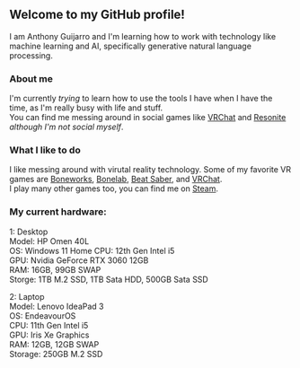 ## Welcome to my GitHub profile!
I am Anthony Guijarro and I'm learning how to work with technology like machine learning and AI, specifically generative natural language processing.

### About me
I'm currently *trying* to learn how to use the tools I have when I have the time, as I'm really busy with life and stuff.\
You can find me messing around in social games like [VRChat][vrc] and [Resonite][neos] *although I'm not social myself*.

### What I like to do
I like messing around with virutal reality technology. Some of my favorite VR games are [Boneworks][slz], [Bonelab][slz], [Beat Saber][bs], and [VRChat][vrchat].\
I play many other games too, you can find me on [Steam].

### My current hardware:
1: Desktop\
Model: HP Omen 40L\
OS: Windows 11 Home
CPU: 12th Gen Intel i5\
GPU: Nvidia GeForce RTX 3060 12GB\
RAM: 16GB, 99GB SWAP\
Storge: 1TB M.2 SSD, 1TB Sata HDD, 500GB Sata SSD

2: Laptop\
Model: Lenovo IdeaPad 3\
OS: EndeavourOS\
CPU: 11th Gen Intel i5\
GPU: Iris Xe Graphics\
RAM: 12GB, 12GB SWAP\
Storage: 250GB M.2 SSD

<!--
Shortcuts for links.
-->
[vrc]: https://vrchat.com/home/user/usr_47c79287-0a32-47f3-8d60-4dcf41c23049 "My VRChat profile"
[twt]: https://twitter.com/messages/compose?recipient_id=1167957172656988165 "Direct Message me on Twitter"
[vrchat]: https://hello.vrchat.com "Learn more about VRChat"
[bs]: https://beatsaber.com "Learn more about Beat Saber"
[slz]: https://stresslevelzero.com "Learn more about Boneworks and Bonelab on Stress Level Zero's website"
[discord]: https://discord.com/users/419377737149710346 "Link to my Discord profile"
[steam]: https://steamcommunity.com/id/Anthonyg5005 "My Steam account"
[neos]: https://resonite.com/ "Learn more about Resonite"
